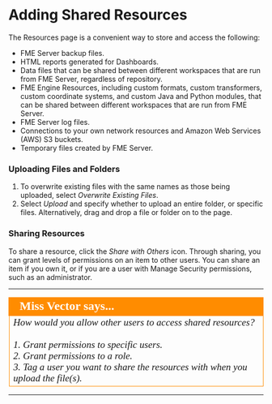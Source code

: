 # Adding Shared Resources #

The Resources page is a convenient way to store and access the following:

- FME Server backup files.
- HTML reports generated for Dashboards.
- Data files that can be shared between different workspaces that are run from FME Server, regardless of repository.
- FME Engine Resources, including custom formats, custom transformers, custom coordinate systems, and custom Java and Python modules, that can be shared between different workspaces that are run from FME Server.
- FME Server log files.
- Connections to your own network resources and Amazon Web Services (AWS) S3 buckets.
- Temporary files created by FME Server.

### Uploading Files and Folders ###

1. To overwrite existing files with the same names as those being uploaded, select *Overwrite Existing Files*.
2. Select *Upload* and specify whether to upload an entire folder, or specific files. Alternatively, drag and drop a file or folder on to the page.

### Sharing Resources ###

To share a resource, click the *Share with Others* icon. Through sharing, you can grant levels of permissions on an item to other users. You can share an item if you own it, or if you are a user with Manage Security permissions, such as an administrator. 

---

<!--Miss Vector Says Section-->

<table style="border-spacing: 0px">
<tr>
<td style="vertical-align:middle;background-color:darkorange;border: 2px solid darkorange">
<i class="fa fa-quote-left fa-lg fa-pull-left fa-fw" style="color:white;padding-right: 12px;vertical-align:text-top"></i>
<span style="color:white;font-size:x-large;font-weight: bold;font-family:serif">Miss Vector says...</span>
</td>
</tr>
<tr>
<td style="border: 1px solid darkorange">
<span style="font-family:serif; font-style:italic; font-size:larger">
How would you allow other users to access shared resources?
<br><br>1. Grant permissions to specific users.
<br>2. Grant permissions to a role.
<br>3. Tag a user you want to share the resources with when you upload the file(s).

</span>
</td>
</tr>
</table>

---